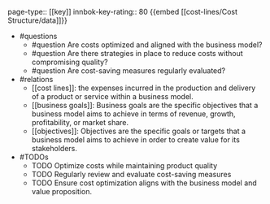 page-type:: [[key]]
innbok-key-rating:: 80
{{embed [[cost-lines/Cost Structure/data]]}}
- #questions
  - #question Are costs optimized and aligned with the business model?
  - #question Are there strategies in place to reduce costs without compromising quality?
  - #question Are cost-saving measures regularly evaluated?
- #relations
  - [[cost lines]]: the expenses incurred in the production and delivery of a product or service within a business model.
  - [[business goals]]: Business goals are the specific objectives that a business model aims to achieve in terms of revenue, growth, profitability, or market share.
  - [[objectives]]: Objectives are the specific goals or targets that a business model aims to achieve in order to create value for its stakeholders.
- #TODOs
  - TODO Optimize costs while maintaining product quality
  - TODO  Regularly review and evaluate cost-saving measures
  - TODO  Ensure cost optimization aligns with the business model and value proposition.



